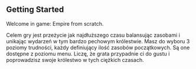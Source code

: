 ## Getting Started

Welcome in game: Empire from scratch.

Celem gry jest przeżycie jak najdłuższego czasu balansując zasobami i unikając wydarzeń w tym bardzo pechowym królestwie.
Masz do wyboru 3 poziomy trudności, każdy definiujący ilość zasobów początkowych. Są one dostępne z poziomu menu.
Liczę, że grata przypadnie ci do gustu i poprowadzisz swoje królestwo w tych ciężkich czasach.